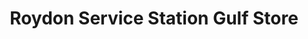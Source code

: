 ---
title: "Roydon Service Station Gulf Store"
url: /diss/roydon-service-station-gulf-store/
shop: convenience
---
